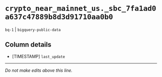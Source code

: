 # `crypto_near_mainnet_us._sbc_7fa1ad0a637c47889b8d3d91710aa0b0`
`bq-1` | `bigquery-public-data`

## Column details
* [TIMESTAMP] `last_update`

-------------------------------------------------------------------------------
*Do not make edits above this line.*
